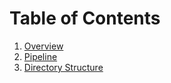 # Table of Contents

1. [Overview](README.md#Overview)
2. [Pipeline](README.md#Pipeline)
3. [Directory Structure](README.md#directory-structure)